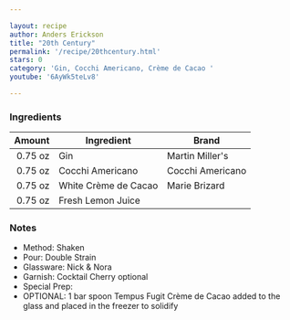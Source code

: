 ```yaml
---

layout: recipe
author: Anders Erickson
title: "20th Century"
permalink: '/recipe/20thcentury.html'
stars: 0
category: 'Gin, Cocchi Americano, Crème de Cacao '
youtube: '6AyWk5teLv8'

---
```


### Ingredients

| Amount  | Ingredient               | Brand            |
| ------: | -------------------- | ---------------- |
| 0.75 oz | Gin                  | Martin Miller's  |
| 0.75 oz | Cocchi Americano     | Cocchi Americano |
| 0.75 oz | White Crème de Cacao | Marie Brizard    |
| 0.75 oz | Fresh Lemon Juice    |

### Notes

- Method: Shaken
- Pour: Double Strain
- Glassware: Nick & Nora
- Garnish: Cocktail Cherry optional
- Special Prep:
- OPTIONAL: 1 bar spoon Tempus Fugit Crème de Cacao added to the glass and placed in the freezer to solidify

